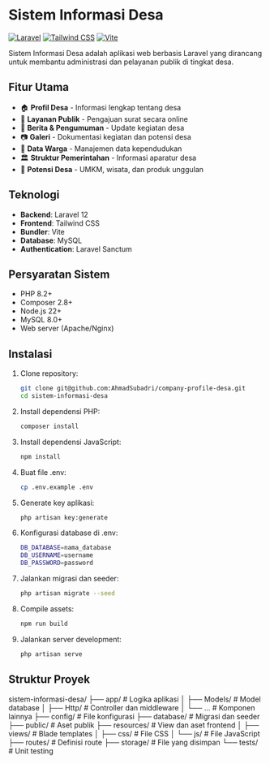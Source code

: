# Sistem Informasi Desa

[![Laravel](https://img.shields.io/badge/Laravel-FF2D20?style=for-the-badge&logo=laravel&logoColor=white)](https://laravel.com)
[![Tailwind CSS](https://img.shields.io/badge/Tailwind_CSS-38B2AC?style=for-the-badge&logo=tailwind-css&logoColor=white)](https://tailwindcss.com)
[![Vite](https://img.shields.io/badge/Vite-B73BFE?style=for-the-badge&logo=vite&logoColor=white)](https://vitejs.dev)

Sistem Informasi Desa adalah aplikasi web berbasis Laravel yang dirancang untuk membantu administrasi dan pelayanan publik di tingkat desa.

## Fitur Utama

-   🏠 **Profil Desa** - Informasi lengkap tentang desa
-   📝 **Layanan Publik** - Pengajuan surat secara online
-   📰 **Berita & Pengumuman** - Update kegiatan desa
-   📷 **Galeri** - Dokumentasi kegiatan dan potensi desa
-   👥 **Data Warga** - Manajemen data kependudukan
-   🏛️ **Struktur Pemerintahan** - Informasi aparatur desa
-   🌿 **Potensi Desa** - UMKM, wisata, dan produk unggulan

## Teknologi

-   **Backend**: Laravel 12
-   **Frontend**: Tailwind CSS
-   **Bundler**: Vite
-   **Database**: MySQL
-   **Authentication**: Laravel Sanctum

## Persyaratan Sistem

-   PHP 8.2+
-   Composer 2.8+
-   Node.js 22+
-   MySQL 8.0+
-   Web server (Apache/Nginx)

## Instalasi

1. Clone repository:
    ```bash
    git clone git@github.com:AhmadSubadri/company-profile-desa.git
    cd sistem-informasi-desa
    ```
2. Install dependensi PHP:
    ```bash
    composer install
    ```
3. Install dependensi JavaScript:
    ```bash
    npm install
    ```
4. Buat file .env:
    ```bash
    cp .env.example .env
    ```
5. Generate key aplikasi:
    ```bash
    php artisan key:generate
    ```
6. Konfigurasi database di .env:
    ```bash
    DB_DATABASE=nama_database
    DB_USERNAME=username
    DB_PASSWORD=password
    ```
7. Jalankan migrasi dan seeder:
    ```bash
    php artisan migrate --seed
    ```
8. Compile assets:
    ```bash
    npm run build
    ```
9. Jalankan server development:
    ```bash
    php artisan serve
    ```

## Struktur Proyek

sistem-informasi-desa/
├── app/ # Logika aplikasi
│ ├── Models/ # Model database
│ ├── Http/ # Controller dan middleware
│ └── ... # Komponen lainnya
├── config/ # File konfigurasi
├── database/ # Migrasi dan seeder
├── public/ # Aset publik
├── resources/ # View dan aset frontend
│ ├── views/ # Blade templates
│ ├── css/ # File CSS
│ └── js/ # File JavaScript
├── routes/ # Definisi route
├── storage/ # File yang disimpan
└── tests/ # Unit testing
